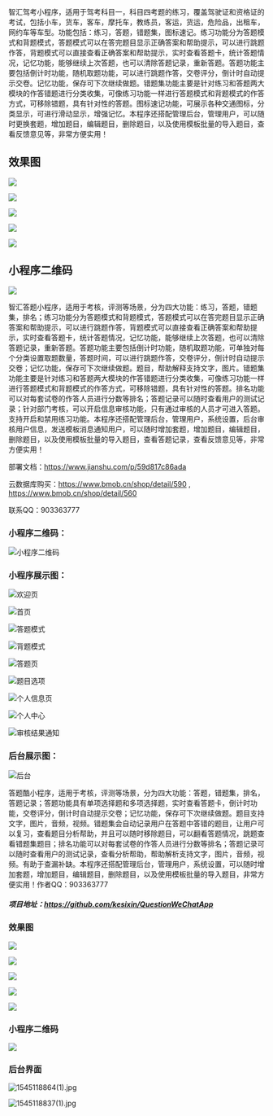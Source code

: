 智汇驾考小程序，适用于驾考科目一，科目四考题的练习，覆盖驾驶证和资格证的考试，包括小车，货车，客车，摩托车，教练员，客运，货运，危险品，出租车，网约车等车型。功能包括：练习，答题，错题集，图标速记。练习功能分为答题模式和背题模式，答题模式可以在答完题目显示正确答案和帮助提示，可以进行跳题作答，背题模式可以直接查看正确答案和帮助提示，实时查看答题卡，统计答题情况，记忆功能，能够继续上次答题，也可以清除答题记录，重新答题。答题功能主要包括倒计时功能，随机取题功能，可以进行跳题作答，交卷评分，倒计时自动提示交卷。记忆功能，保存可下次继续做题。错题集功能主要是针对练习和答题两大模块的作答错题进行分类收集，可像练习功能一样进行答题模式和背题模式的作答方式，可移除错题，具有针对性的答题。图标速记功能，可展示各种交通图标，分类显示，可进行滑动显示，增强记忆。本程序还搭配管理后台，管理用户，可以随时更换套题，增加题目，编辑题目，删除题目，以及使用模板批量的导入题目，查看反馈意见等，非常方便实用！

## 效果图

![](https://www.bmob.cn/uploads/attached/img/20190605/5cf7bea065c51.jpg)

![](https://www.bmob.cn/uploads/attached/img/20190605/5cf7bea4ce7d8.jpg)

![](https://www.bmob.cn/uploads/attached/img/20190605/5cf7bea9d6422.jpg)

![](https://www.bmob.cn/uploads/attached/img/20190605/5cf7beaf0b9fa.jpg)

![](https://www.bmob.cn/uploads/attached/img/20190605/5cf7beb335960.jpg)

## 小程序二维码

![](https://www.bmob.cn/uploads/attached/app/logo/20190605/5c816d6f-dd4c-633d-2354-a0c4c07d6365.jpg)

智汇答题小程序，适用于考核，评测等场景，分为四大功能：练习，答题，错题集，排名；练习功能分为答题模式和背题模式，答题模式可以在答完题目显示正确答案和帮助提示，可以进行跳题作答，背题模式可以直接查看正确答案和帮助提示，实时查看答题卡，统计答题情况，记忆功能，能够继续上次答题，也可以清除答题记录，重新答题。答题功能主要包括倒计时功能，随机取题功能，可单独对每个分类设置取题数量，答题时间，可以进行跳题作答，交卷评分，倒计时自动提示交卷；记忆功能，保存可下次继续做题。题目，帮助解释支持文字，图片。错题集功能主要是针对练习和答题两大模块的作答错题进行分类收集，可像练习功能一样进行答题模式和背题模式的作答方式，可移除错题，具有针对性的答题。排名功能可以对每套试卷的作答人员进行分数等排名；答题记录可以随时查看用户的测试记录；针对部门考核，可以开启信息审核功能，只有通过审核的人员才可进入答题。支持开启和禁用练习功能。本程序还搭配管理后台，管理用户，系统设置，后台审核用户信息，发送模板消息通知用户，可以随时增加套题，增加题目，编辑题目，删除题目，以及使用模板批量的导入题目，查看答题记录，查看反馈意见等，非常方便实用！

部署文档：https://www.jianshu.com/p/59d817c86ada

云数据库购买：https://www.bmob.cn/shop/detail/590 , https://www.bmob.cn/shop/detail/560

联系QQ：903363777

### 小程序二维码：

![小程序二维码](http://upload-images.jianshu.io/upload_images/6673460-3c2243fe6ac4af31.jpg?imageMogr2/auto-orient/strip%7CimageView2/2/w/1240)


### 小程序展示图：
![欢迎页](http://upload-images.jianshu.io/upload_images/6673460-9fd2b3f9931e593d.jpg?imageMogr2/auto-orient/strip%7CimageView2/2/w/1240)

![首页](http://upload-images.jianshu.io/upload_images/6673460-d41a7304f3bf72f1.jpg?imageMogr2/auto-orient/strip%7CimageView2/2/w/1240)

![答题模式](http://upload-images.jianshu.io/upload_images/6673460-4180239205f6a3c9.jpg?imageMogr2/auto-orient/strip%7CimageView2/2/w/1240)

![背题模式](http://upload-images.jianshu.io/upload_images/6673460-fc5c2c92c0e169f5.jpg?imageMogr2/auto-orient/strip%7CimageView2/2/w/1240)

![答题页](http://upload-images.jianshu.io/upload_images/6673460-07e5e0573bc3f844.jpg?imageMogr2/auto-orient/strip%7CimageView2/2/w/1240)

![题目选项](http://upload-images.jianshu.io/upload_images/6673460-afeb70f4e6c84354.jpg?imageMogr2/auto-orient/strip%7CimageView2/2/w/1240)


![个人信息页](http://upload-images.jianshu.io/upload_images/6673460-d60226ece35378f3.jpg?imageMogr2/auto-orient/strip%7CimageView2/2/w/1240)

![个人中心](http://upload-images.jianshu.io/upload_images/6673460-3a1819a8d6b6d105.jpg?imageMogr2/auto-orient/strip%7CimageView2/2/w/1240)

![审核结果通知](http://upload-images.jianshu.io/upload_images/6673460-d7fcc97ecf20fbf3.jpg?imageMogr2/auto-orient/strip%7CimageView2/2/w/1240)

### 后台展示图：

![后台](http://upload-images.jianshu.io/upload_images/6673460-eafcff465afa5984.jpg?imageMogr2/auto-orient/strip%7CimageView2/2/w/1240)


答题酷小程序，适用于考核，评测等场景，分为四大功能：答题，错题集，排名，答题记录；答题功能具有单项选择题和多项选择题，实时查看答题卡，倒计时功能，交卷评分，倒计时自动提示交卷；记忆功能，保存可下次继续做题。题目支持文字，图片，音频，视频。错题集会自动记录用户在答题中答错的题目，让用户可以复习，查看题目分析帮助，并且可以随时移除题目，可以翻看答题情况，跳题查看错题集题目；排名功能可以对每套试卷的作答人员进行分数等排名；答题记录可以随时查看用户的测试记录，查看分析帮助，帮助解析支持文字，图片，音频，视频。有助于查漏补缺。本程序还搭配管理后台，管理用户，系统设置，可以随时增加套题，增加题目，编辑题目，删除题目，以及使用模板批量的导入题目，非常方便实用！作者QQ：903363777


#####  项目地址：https://github.com/kesixin/QuestionWeChatApp

### 效果图
![](http://upload-images.jianshu.io/upload_images/6673460-def5a21295cf2f2a.jpg?imageMogr2/auto-orient/strip%7CimageView2/2/w/1240)

![](http://upload-images.jianshu.io/upload_images/6673460-32b7bdc68887a7ca.jpg?imageMogr2/auto-orient/strip%7CimageView2/2/w/1240)

![](http://upload-images.jianshu.io/upload_images/6673460-802f7b8df9d44aeb.jpg?imageMogr2/auto-orient/strip%7CimageView2/2/w/1240)

![](http://upload-images.jianshu.io/upload_images/6673460-e9e35f5f1dd79925.jpg?imageMogr2/auto-orient/strip%7CimageView2/2/w/1240)

![](http://upload-images.jianshu.io/upload_images/6673460-7b1d5a8687b66837.jpg?imageMogr2/auto-orient/strip%7CimageView2/2/w/1240)

### 小程序二维码
![](http://upload-images.jianshu.io/upload_images/6673460-3e5bae283d0ab417.jpg?imageMogr2/auto-orient/strip%7CimageView2/2/w/1240)

### 后台界面

![1545118864(1).jpg](http://upload-images.jianshu.io/upload_images/6673460-22bcd3f8f30ed1a2.jpg?imageMogr2/auto-orient/strip%7CimageView2/2/w/1240)

![1545118837(1).jpg](http://upload-images.jianshu.io/upload_images/6673460-9c025cce1c032c3a.jpg?imageMogr2/auto-orient/strip%7CimageView2/2/w/1240)




